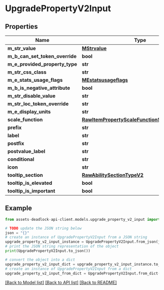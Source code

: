 # UpgradePropertyV2Input


## Properties

Name | Type | Description | Notes
------------ | ------------- | ------------- | -------------
**m_str_value** | [**MStrvalue**](MStrvalue.md) |  | [optional] 
**m_b_can_set_token_override** | **bool** |  | [optional] 
**m_e_provided_property_type** | **str** |  | [optional] 
**m_str_css_class** | **str** |  | [optional] 
**m_e_stats_usage_flags** | [**MEstatsusageflags**](MEstatsusageflags.md) |  | [optional] 
**m_b_is_negative_attribute** | **bool** |  | [optional] 
**m_str_disable_value** | **str** |  | [optional] 
**m_str_loc_token_override** | **str** |  | [optional] 
**m_e_display_units** | **str** |  | [optional] 
**scale_function** | [**RawItemPropertyScaleFunctionSubclassV2Input**](RawItemPropertyScaleFunctionSubclassV2Input.md) |  | [optional] 
**prefix** | **str** |  | [optional] 
**label** | **str** |  | [optional] 
**postfix** | **str** |  | [optional] 
**postvalue_label** | **str** |  | [optional] 
**conditional** | **str** |  | [optional] 
**icon** | **str** |  | [optional] 
**tooltip_section** | [**RawAbilitySectionTypeV2**](RawAbilitySectionTypeV2.md) |  | [optional] 
**tooltip_is_elevated** | **bool** |  | [optional] 
**tooltip_is_important** | **bool** |  | [optional] 

## Example

```python
from assets-deadlock-api-client.models.upgrade_property_v2_input import UpgradePropertyV2Input

# TODO update the JSON string below
json = "{}"
# create an instance of UpgradePropertyV2Input from a JSON string
upgrade_property_v2_input_instance = UpgradePropertyV2Input.from_json(json)
# print the JSON string representation of the object
print(UpgradePropertyV2Input.to_json())

# convert the object into a dict
upgrade_property_v2_input_dict = upgrade_property_v2_input_instance.to_dict()
# create an instance of UpgradePropertyV2Input from a dict
upgrade_property_v2_input_from_dict = UpgradePropertyV2Input.from_dict(upgrade_property_v2_input_dict)
```
[[Back to Model list]](../README.md#documentation-for-models) [[Back to API list]](../README.md#documentation-for-api-endpoints) [[Back to README]](../README.md)


